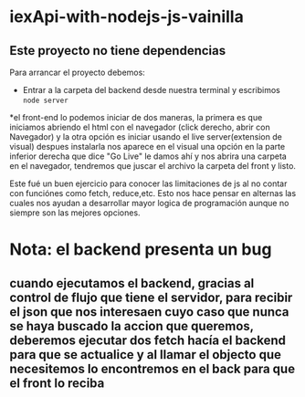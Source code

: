 # iexApi-with-nodejs-js-vainilla

## Este proyecto no tiene dependencias

Para arrancar el proyecto debemos:

* Entrar a la carpeta del backend desde nuestra terminal y escribimos  `node server`

*el front-end lo podemos iniciar de dos maneras, la primera es que iniciamos abriendo el html con el navegador (click derecho, abrir con Navegador) y la otra opción es iniciar usando el live server(extension de visual) despues instalarla nos aparece en el visual una opción en la parte inferior derecha que dice "Go Live" le damos ahí y nos abrira una carpeta en el navegador, tendremos que juscar el archivo la carpeta del front y listo.


Este fué un buen ejercicio para conocer las 
limitaciones de js al no contar con funciónes 
como fetch, reduce,etc. Esto nos hace pensar 
en alternas las cuales nos ayudan a 
desarrollar mayor logica de programación 
aunque no siempre son las mejores opciones. 

# Nota: el backend presenta un bug
## cuando ejecutamos el backend, gracias al control de flujo que tiene el servidor, para recibir el json que nos interesaen cuyo caso que nunca se haya buscado la accion que queremos, deberemos ejecutar dos fetch hacía el backend para que se actualice y al llamar el objecto que necesitemos lo encontremos en el back para que el front lo reciba
